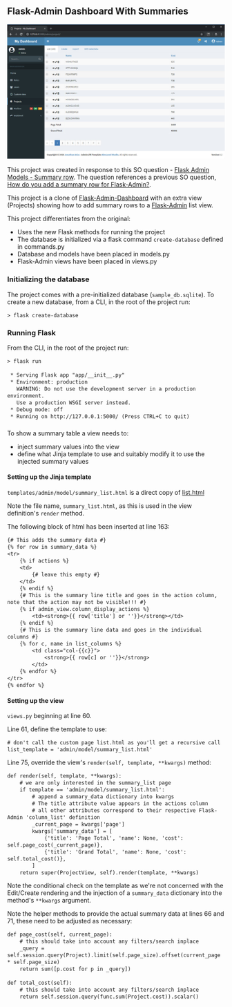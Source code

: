 ## Flask-Admin Dashboard With Summaries

![Summary](screenshots/summary.jpg)

This project was created in response to this SO question - [Flask Admin Models - Summary row](https://stackoverflow.com/questions/53017724/flask-admin-models-summary-row). The question references a previous SO question, [How do you add a summary row for Flask-Admin?](https://stackoverflow.com/questions/47124728/how-do-you-add-a-summary-row-for-flask-admin).

This project is a clone of [Flask-Admin-Dashboard](https://github.com/jonalxh/Flask-Admin-Dashboard) with an extra view (Projects) showing how to add summary rows to a [Flask-Admin](https://github.com/flask-admin/flask-admin) list view.

This project differentiates from the original:

- Uses the new Flask methods for running the project
- The database is initialized via a flask command ```create-database``` defined in commands.py
- Database and models have been placed in models.py
- Flask-Admin views have been placed in views.py

### Initializing the database

The project comes with a pre-initialized database (```sample_db.sqlite```). To create a new database, from a CLI, in the root of the project run:

    > flask create-database

### Running Flask

From the CLI, in the root of the project run:

    > flask run

     * Serving Flask app "app/__init__.py"
     * Environment: production
       WARNING: Do not use the development server in a production environment.
       Use a production WSGI server instead.
     * Debug mode: off
     * Running on http://127.0.0.1:5000/ (Press CTRL+C to quit)


###

To show a summary table a view needs to:

- inject summary values into the view
- define what Jinja template to use and suitably modify it to use the injected summary values

#### Setting up the Jinja template

```templates/admin/model/summary_list.html``` is a direct copy of [list.html](https://github.com/flask-admin/flask-admin/blob/master/flask_admin/templates/bootstrap3/admin/model/list.html)

Note the file name, ```summary_list.html```, as this is used in the view definition's ```render``` method.

The following block of html has been inserted at line 163:

	{# This adds the summary data #}
	{% for row in summary_data %}
	<tr>
	    {% if actions %}
	    <td>
	        {# leave this empty #}
	    </td>
	    {% endif %}
	    {# This is the summary line title and goes in the action column, note that the action may not be visible!!! #}
	    {% if admin_view.column_display_actions %}
	        <td><strong>{{ row['title'] or ''}}</strong></td>
	    {% endif %}
	    {# This is the summary line data and goes in the individual columns #}
	    {% for c, name in list_columns %}
	        <td class="col-{{c}}">
	            <strong>{{ row[c] or ''}}</strong>
	        </td>
	    {% endfor %}
	</tr>
	{% endfor %}


#### Setting up the view

```views.py``` beginning at line 60.

Line 61, define the template to use:

    # don't call the custom page list.html as you'll get a recursive call
    list_template = 'admin/model/summary_list.html'

Line 75, override the view's ```render(self, template, **kwargs)``` method:

    def render(self, template, **kwargs):
        # we are only interested in the summary_list page
        if template == 'admin/model/summary_list.html':
            # append a summary_data dictionary into kwargs
            # The title attribute value appears in the actions column
            # all other attributes correspond to their respective Flask-Admin 'column_list' definition
            _current_page = kwargs['page']
            kwargs['summary_data'] = [
                {'title': 'Page Total', 'name': None, 'cost': self.page_cost(_current_page)},
                {'title': 'Grand Total', 'name': None, 'cost': self.total_cost()},
            ]
        return super(ProjectView, self).render(template, **kwargs)

Note the conditional check on the template as we're not concerned with the Edit/Create rendering and the injection of a ```summary_data``` dictionary into the method's ```**kwargs``` argument.

Note the helper methods to provide the actual summary data at lines 66 and 71, these need to be adjusted as necessary:

    def page_cost(self, current_page):
        # this should take into account any filters/search inplace
        _query = self.session.query(Project).limit(self.page_size).offset(current_page * self.page_size)
        return sum([p.cost for p in _query])
    
    def total_cost(self):
        # this should take into account any filters/search inplace
        return self.session.query(func.sum(Project.cost)).scalar()


